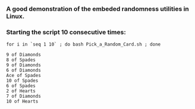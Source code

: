 ### A good demonstration of the embeded randomness utilities in Linux. 
### Starting the script 10 consecutive times: 
```
for i in `seq 1 10` ; do bash Pick_a_Random_Card.sh ; done 
```
```
9 of Diamonds
8 of Spades
9 of Diamonds
6 of Diamonds
Ace of Spades
10 of Spades
6 of Spades
2 of Hearts
7 of Diamonds
10 of Hearts
```
